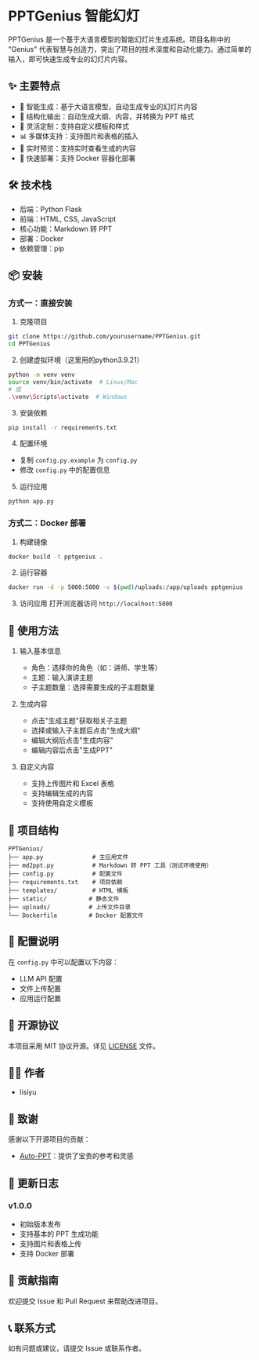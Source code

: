 # PPTGenius 智能幻灯

PPTGenius 是一个基于大语言模型的智能幻灯片生成系统。项目名称中的 "Genius" 代表智慧与创造力，突出了项目的技术深度和自动化能力。通过简单的输入，即可快速生成专业的幻灯片内容。

## ✨ 主要特点

- 🤖 智能生成：基于大语言模型，自动生成专业的幻灯片内容
- 📝 结构化输出：自动生成大纲、内容，并转换为 PPT 格式
- 🎨 灵活定制：支持自定义模板和样式
- 📊 多媒体支持：支持图片和表格的插入
- 🔄 实时预览：支持实时查看生成的内容
- 🚀 快速部署：支持 Docker 容器化部署

## 🛠️ 技术栈

- 后端：Python Flask
- 前端：HTML, CSS, JavaScript
- 核心功能：Markdown 转 PPT
- 部署：Docker
- 依赖管理：pip

## 📦 安装

### 方式一：直接安装

1. 克隆项目
```bash
git clone https://github.com/yourusername/PPTGenius.git
cd PPTGenius
```

2. 创建虚拟环境（这里用的python3.9.21）
```bash
python -m venv venv
source venv/bin/activate  # Linux/Mac
# 或
.\venv\Scripts\activate  # Windows
```

3. 安装依赖
```bash
pip install -r requirements.txt
```

4. 配置环境
- 复制 `config.py.example` 为 `config.py`
- 修改 `config.py` 中的配置信息

5. 运行应用
```bash
python app.py
```

### 方式二：Docker 部署

1. 构建镜像
```bash
docker build -t pptgenius .
```

2. 运行容器
```bash
docker run -d -p 5000:5000 -v $(pwd)/uploads:/app/uploads pptgenius
```

3. 访问应用
打开浏览器访问 `http://localhost:5000`

## 🎯 使用方法

1. 输入基本信息
   - 角色：选择你的角色（如：讲师、学生等）
   - 主题：输入演讲主题
   - 子主题数量：选择需要生成的子主题数量

2. 生成内容
   - 点击"生成主题"获取相关子主题
   - 选择或输入子主题后点击"生成大纲"
   - 编辑大纲后点击"生成内容"
   - 编辑内容后点击"生成PPT"

3. 自定义内容
   - 支持上传图片和 Excel 表格
   - 支持编辑生成的内容
   - 支持使用自定义模板

## 📁 项目结构

```
PPTGenius/
├── app.py              # 主应用文件
├── md2ppt.py           # Markdown 转 PPT 工具（测试环境使用）
├── config.py           # 配置文件
├── requirements.txt    # 项目依赖
├── templates/          # HTML 模板
├── static/            # 静态文件
├── uploads/           # 上传文件目录
└── Dockerfile         # Docker 配置文件
```

## 🔧 配置说明

在 `config.py` 中可以配置以下内容：

- LLM API 配置
- 文件上传配置
- 应用运行配置

## 📄 开源协议

本项目采用 MIT 协议开源。详见 [LICENSE](LICENSE) 文件。

## 👨‍💻 作者

- lisiyu

## 🙏 致谢

感谢以下开源项目的贡献：

- [Auto-PPT](https://github.com/limaoyi1/Auto-PPT)：提供了宝贵的参考和灵感

## 📝 更新日志

### v1.0.0
- 初始版本发布
- 支持基本的 PPT 生成功能
- 支持图片和表格上传
- 支持 Docker 部署

## 🤝 贡献指南

欢迎提交 Issue 和 Pull Request 来帮助改进项目。

## 📞 联系方式

如有问题或建议，请提交 Issue 或联系作者。 